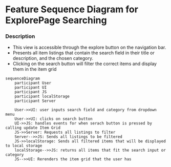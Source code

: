 # Feature Sequence Diagram for ExplorePage Searching

### Description
- This view is accessible through the explore button on the navigation bar.
- Presents all item listings that contain the search field in their title or description, and the chosen category.
- Clicking on the search button will filter the correct items and display them in the item grid

```mermaid
sequenceDiagram
    participant User
    participant UI
    participant JS
    participant localStorage
    participant Server

    User->>UI: user inputs search field and category from dropdown menu
    User->>UI: clicks on search button 
    UI->>JS: handles events for when serach button is pressed by calling update Item Grid 
    JS->>Server: Requests all listings to filter
    Server-->>JS: Sends all listings to be filtered
    JS->>localStorage: Sends all filtered items that will be displayed to local storage
    localStorage-->>JS: returns all items that fit the search input or category
    JS-->>UI: Rerenders the item grid that the user has
